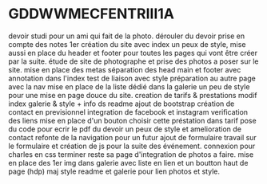 # GDDWWMECFENTRIII1A
devoir studi pour un ami qui fait de la photo.
dérouler du devoir
prise en compte des notes
1er création du site avec index un peux de style, mise aussi en place du header et footer pour toutes les pages qui vont être créer par la suite.
étude de site de photographe et prise des photos a poser sur le site.
mise en place des metas
séparation des head main et footer avec annotation dans l'index
test de liaison avec style
préparation au autre page avec la nav
mise en place de la liste dédié dans la galerie
un peu de style pour une mise en page douce du site.
creation de tarifs & prestations
modif index  galerie & style + info ds readme
ajout de bootstrap création de contact en previsionnel 
integration de facebook et instagram
verification des liens
mise en place d'un bouton choisir cette préstation dans tarif
pose du code pour ecrir le pdf du devoir
un peux de style et amelioration de contact
refonte de la navigation pour un futur ajout de formulaire
travail sur le formulaire et création de js pour la suite des événement.
connexion pour charles en css terminer reste sa page d'integration de photos a faire.
mise en place des 1er img dans galerie avec liste en lien et un boutton haut de page (hdp)
maj style readme et galerie pour lien photos et style.

